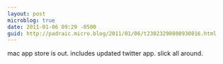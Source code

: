```yaml
---
layout: post
microblog: true
date: 2011-01-06 09:29 -0500
guid: http://padraic.micro.blog/2011/01/06/t23023290800930816.html
---
```

mac app store is out. includes updated twitter app. slick all around.
